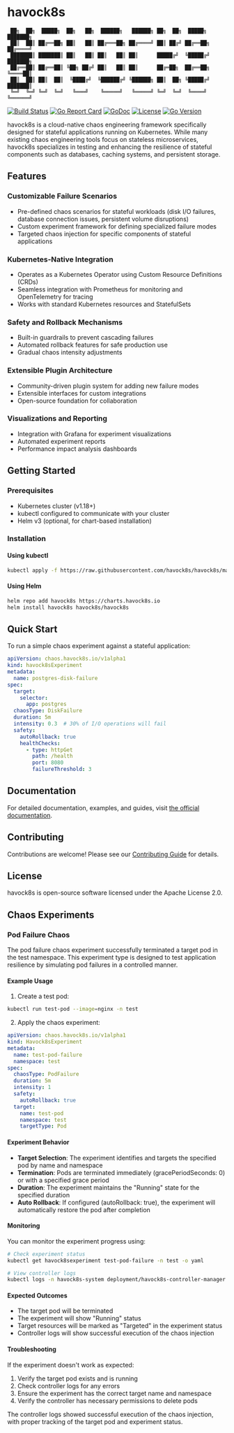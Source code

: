 # havock8s

```
 ██╗  ██╗  █████╗  ██╗   ██╗  ██████╗   ██████╗ ██╗  ██╗  █████╗  ███████╗
 ██║  ██║ ██╔══██╗ ██║   ██║ ██╔═══██╗ ██╔════╝ ██║ ██╔╝ ██╔══██╗ ██╔════╝
 ███████║ ███████║ ██║   ██║ ██║   ██║ ██║      █████╔╝  ╚█████╔╝ ███████╗
 ██╔══██║ ██╔══██║ ╚██╗ ██╔╝ ██║   ██║ ██║      ██╔═██╗  ██╔══██╗ ╚════██║
 ██║  ██║ ██║  ██║  ╚████╔╝  ╚██████╔╝ ╚██████╗ ██║  ██╗ ╚█████╔╝ ███████║
 ╚═╝  ╚═╝ ╚═╝  ╚═╝   ╚═══╝    ╚═════╝   ╚═════╝ ╚═╝  ╚═╝  ╚════╝  ╚══════╝
```

[![Build Status](https://github.com/havock8s/havock8s/workflows/CI/badge.svg)](https://github.com/havock8s/havock8s/actions)
[![Go Report Card](https://goreportcard.com/badge/github.com/havock8s/havock8s)](https://goreportcard.com/report/github.com/havock8s/havock8s)
[![GoDoc](https://pkg.go.dev/badge/github.com/havock8s/havock8s)](https://pkg.go.dev/github.com/havock8s/havock8s)
[![License](https://img.shields.io/badge/License-Apache%202.0-blue.svg)](LICENSE)
[![Go Version](https://img.shields.io/github/go-mod/go-version/havock8s/havock8s)](go.mod)

havock8s is a cloud-native chaos engineering framework specifically designed for stateful applications running on Kubernetes. While many existing chaos engineering tools focus on stateless microservices, havock8s specializes in testing and enhancing the resilience of stateful components such as databases, caching systems, and persistent storage.

## Features

### Customizable Failure Scenarios
- Pre-defined chaos scenarios for stateful workloads (disk I/O failures, database connection issues, persistent volume disruptions)
- Custom experiment framework for defining specialized failure modes
- Targeted chaos injection for specific components of stateful applications

### Kubernetes-Native Integration
- Operates as a Kubernetes Operator using Custom Resource Definitions (CRDs)
- Seamless integration with Prometheus for monitoring and OpenTelemetry for tracing
- Works with standard Kubernetes resources and StatefulSets

### Safety and Rollback Mechanisms
- Built-in guardrails to prevent cascading failures
- Automated rollback features for safe production use
- Gradual chaos intensity adjustments

### Extensible Plugin Architecture
- Community-driven plugin system for adding new failure modes
- Extensible interfaces for custom integrations
- Open-source foundation for collaboration

### Visualizations and Reporting
- Integration with Grafana for experiment visualizations
- Automated experiment reports
- Performance impact analysis dashboards

## Getting Started

### Prerequisites
- Kubernetes cluster (v1.18+)
- kubectl configured to communicate with your cluster
- Helm v3 (optional, for chart-based installation)

### Installation

#### Using kubectl

```bash
kubectl apply -f https://raw.githubusercontent.com/havock8s/havock8s/main/config/install.yaml
```

#### Using Helm

```bash
helm repo add havock8s https://charts.havock8s.io
helm install havock8s havock8s/havock8s
```

## Quick Start

To run a simple chaos experiment against a stateful application:

```yaml
apiVersion: chaos.havock8s.io/v1alpha1
kind: havock8sExperiment
metadata:
  name: postgres-disk-failure
spec:
  target:
    selector:
      app: postgres
  chaosType: DiskFailure
  duration: 5m
  intensity: 0.3  # 30% of I/O operations will fail
  safety:
    autoRollback: true
    healthChecks:
      - type: httpGet
        path: /health
        port: 8080
        failureThreshold: 3
```

## Documentation

For detailed documentation, examples, and guides, visit [the official documentation](https://docs.havock8s.io).

## Contributing

Contributions are welcome! Please see our [Contributing Guide](CONTRIBUTING.md) for details.

## License

havock8s is open-source software licensed under the Apache License 2.0.

## Chaos Experiments

### Pod Failure Chaos
The pod failure chaos experiment successfully terminated a target pod in the test namespace. This experiment type is designed to test application resilience by simulating pod failures in a controlled manner.

#### Example Usage

1. Create a test pod:
```bash
kubectl run test-pod --image=nginx -n test
```

2. Apply the chaos experiment:
```yaml
apiVersion: chaos.havock8s.io/v1alpha1
kind: Havock8sExperiment
metadata:
  name: test-pod-failure
  namespace: test
spec:
  chaosType: PodFailure
  duration: 5m
  intensity: 1
  safety:
    autoRollback: true
  target:
    name: test-pod
    namespace: test
    targetType: Pod
```

#### Experiment Behavior
- **Target Selection**: The experiment identifies and targets the specified pod by name and namespace
- **Termination**: Pods are terminated immediately (gracePeriodSeconds: 0) or with a specified grace period
- **Duration**: The experiment maintains the "Running" state for the specified duration
- **Auto Rollback**: If configured (autoRollback: true), the experiment will automatically restore the pod after completion

#### Monitoring
You can monitor the experiment progress using:
```bash
# Check experiment status
kubectl get havock8sexperiment test-pod-failure -n test -o yaml

# View controller logs
kubectl logs -n havock8s-system deployment/havock8s-controller-manager
```

#### Expected Outcomes
- The target pod will be terminated
- The experiment will show "Running" status
- Target resources will be marked as "Targeted" in the experiment status
- Controller logs will show successful execution of the chaos injection

#### Troubleshooting
If the experiment doesn't work as expected:
1. Verify the target pod exists and is running
2. Check controller logs for any errors
3. Ensure the experiment has the correct target name and namespace
4. Verify the controller has necessary permissions to delete pods

The controller logs showed successful execution of the chaos injection, with proper tracking of the target pod and experiment status. 